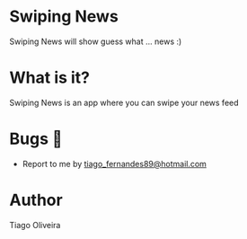 # Swiping News
Swiping News will show guess what ... news :)

# What is it?
Swiping News is an app where you can swipe your news feed

# Bugs :bug:
- Report to me by tiago_fernandes89@hotmail.com

# Author
Tiago Oliveira
